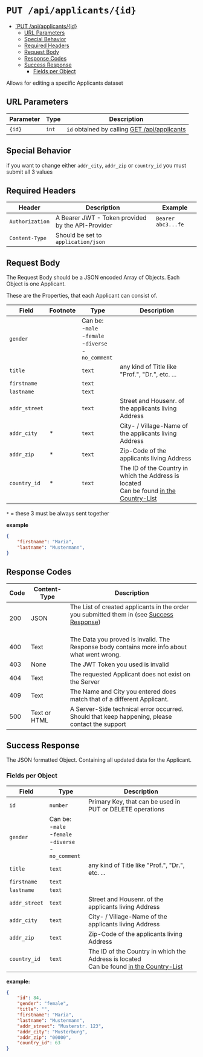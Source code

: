 # `PUT /api/applicants/{id}`

<!--toc:start-->
- [`PUT /api/applicants/{id}](#put-apiapplicantsid)
  - [URL Parameters](#url-parameters)
  - [Special Behavior](#special-behavior)
  - [Required Headers](#required-headers)
  - [Request Body](#request-body)
  - [Response Codes](#response-codes)
  - [Success Response](#success-response)
    - [Fields per Object](#fields-per-object)
<!--toc:end-->

Allows for editing a specific Applicants dataset

## URL Parameters
| Parameter | Type | Description |
| - | - | - |
| `{id}` | `int` | `id` obtained by calling [GET /api/applicants](./get_applicants.md) |

## Special Behavior

if you want to change either `addr_city`, `addr_zip` or `country_id` you must
submit all 3 values

## Required Headers

| Header          | Description                                       | Example            |
|-----------------|---------------------------------------------------|--------------------|
| `Authorization` | A Bearer JWT - Token provided by the API-Provider | `Bearer abc3...fe` |
| `Content-Type`  | Should be set to `application/json`| |

## Request Body

The Request Body should be a JSON encoded Array of Objects.
Each Object is one Applicant.

These are the Properties, that each Applicant can consist of.

| Field         | Footnote | Type                                                            | Description                                                                                                     |
|---------------|----------|-----------------------------------------------------------------|-----------------------------------------------------------------------------------------------------------------|
| `gender`      |          | Can be: <br>-`male`<br>-`female`<br>-`diverse`<br>-`no_comment` |                                                                                                                 |
| `title`       |          | `text`                                                          | any kind of Title like "Prof.", "Dr.", etc. ...                                                                 |
| `firstname`   |          | `text` |                                                                                                                 |
| `lastname`    |          | `text` |                                                                                                                 |
| `addr_street` |          | `text`                                                          | Street and Housenr. of the applicants living Address                                                             |
| `addr_city`   | *        | `text`                                                          | City- / Village-Name of the applicants living Address                                                            |
| `addr_zip`    | *        | `text`                                                          | Zip-Code of the applicants living Address                                                                        |
| `country_id`  | *        | `text`                                                          | The ID of the Country in which the Address is located <br> Can be found [in the Country-List](./country_list.md) |
  `*` = these 3 must be always sent together

**example**
```json
{
    "firstname": "Maria",
    "lastname": "Mustermann",
}
```

## Response Codes

| Code | Content-Type | Description                                                                                                           |
|------|--------------|-----------------------------------------------------------------------------------------------------------------------|
| 200  | JSON         | The List of created applicants in the order you submitted them in (see [Success Response](#success-response))<br><br> |
| 400  | Text         | The Data you proved is invalid. The Response body contains more info about what went wrong.
| 403  | None         | The JWT Token you used is invalid                                                                                     |
| 404  | Text         | The requested Applicant does not exist on the Server                                          |
| 409  | Text         | The Name and City you entered does match that of a different Applicant. 
| 500  | Text or HTML | A Server-Side technical error occurred. Should that keep happening, please contact the support                         |


## Success Response

The JSON formatted Object. Containing all updated data for the Applicant.

### Fields per Object

| Field         | Type                                                            | Description                                                                                                     |
|---------------|-----------------------------------------------------------------|-----------------------------------------------------------------------------------------------------------------|
| `id`          | `number`                                                        | Primary Key, that can be used in PUT or DELETE operations                                                      |
| `gender`      | Can be: <br>-`male`<br>-`female`<br>-`diverse`<br>-`no_comment` |                                                                                                                 |
| `title`       | `text`                                                          | any kind of Title like "Prof.", "Dr.", etc. ...                                                                 |
| `firstname`   | `text`                                                          |                                                                                                                 |
| `lastname`    | `text`                                                          |                                                                                                                 |
| `addr_street` | `text`                                                          | Street and Housenr. of the applicants living Address                                                             |
| `addr_city`   | `text`                                                          | City- / Village-Name of the applicants living Address                                                            |
| `addr_zip`    | `text`                                                          | Zip-Code of the applicants living Address                                                                        |
| `country_id`  | `text`                                                          | The ID of the Country in which the Address is located <br> Can be found [in the Country-List](./country_list.md) |

**example:** 
```json
{
    "id": 84,
    "gender": "female",
    "title": "",
    "firstname": "Maria",
    "lastname": "Mustermann",
    "addr_street": "Musterstr. 123",
    "addr_city": "Musterburg",
    "addr_zip": "00000",
    "country_id": 63
}
```
